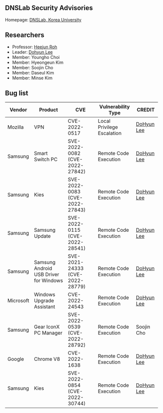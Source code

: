 ## DNSLab Security Advisories

Homepage: [DNSLab, Korea University](https://dnslab.korea.ac.kr/)

## Researchers

- Professor: [Heejun Roh](https://dnslab.korea.ac.kr/professor/)
- Leader: [Dohyun Lee](https://twitter.com/l33d0hyun)
- Member: Youngho Choi
- Member: Hyeongeun Kim
- Member: Soojin Cho
- Member: Daseul Kim
- Member: Minse Kim


## Bug list

| Vendor  | Product | CVE           | Vulnerability Type         | CREDIT |
| ------- | ------- | ------------- | -------------------------- | ------- |
| Mozilla | VPN     | CVE-2022-0517 | Local Privilege Escalation | [DoHyun Lee](https://twitter.com/l33d0hyun) |
| Samsung | Smart Switch PC     | SVE-2022-0082 (CVE-2022-27842) | Remote Code Execution | [DoHyun Lee](https://twitter.com/l33d0hyun) |
| Samsung | Kies     | SVE-2022-0083 (CVE-2022-27843) | Remote Code Execution | [DoHyun Lee](https://twitter.com/l33d0hyun) |
| Samsung | Samsung Update     | SVE-2022-0115 (CVE-2022-28541) | Remote Code Execution | [DoHyun Lee](https://twitter.com/l33d0hyun) |
| Samsung | Samsung Android USB Driver for Windows     | SVE-2021-24333 (CVE-2022-28779) | Remote Code Execution | [DoHyun Lee](https://twitter.com/l33d0hyun) |
| Microsoft | Windows Upgrade Assistant     | CVE-2022-24543 | Remote Code Execution | [DoHyun Lee](https://twitter.com/l33d0hyun) |
| Samsung | Gear IconX PC Manager     | SVE-2022-0539 (CVE-2022-28792) | Remote Code Execution | Soojin Cho |
| Google | Chrome V8     | CVE-2022-1638 | Remote Code Execution | [DoHyun Lee](https://twitter.com/l33d0hyun) |
| Samsung | Kies     | SVE-2022-0854 (CVE-2022-30744) | Remote Code Execution | [DoHyun Lee](https://twitter.com/l33d0hyun) |
